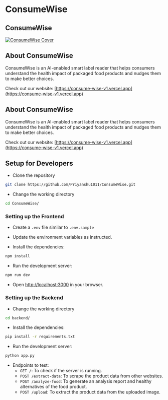 # ConsumeWise

## ConsumeWise

[![ConsumeWise Cover](https://link_to_your_image.png)]([https://www.canva.com/design/DAGReYyNun0/kf9UeXTX68jEb10Tsysmgw](https://github.com/Priyanshu1011/ConsumeWise/blob/main/Cover%20Image/ConsumeWise.png?raw=true))

## About ConsumeWise

ConsumeWise is an AI-enabled smart label reader that helps consumers understand the health impact of packaged food products and nudges them to make better choices.

Check out our website: [https://consume-wise-v1.vercel.app](https://consume-wise-v1.vercel.app)


## About ConsumeWise

ConsumeWise is an AI-enabled smart label reader that helps consumers understand the health impact of packaged food products and nudges them to make better choices.

Check out our website: [https://consume-wise-v1.vercel.app](https://consume-wise-v1.vercel.app)

## Setup for Developers

- Clone the repository
```bash
git clone https://github.com/Priyanshu1011/ConsumeWise.git
```

- Change the working directory
```bash
cd ConsumeWise/
```

### Setting up the Frontend
- Create a `.env` file similar to `.env.sample`

- Update the environment variables as instructed.

- Install the dependencies: 
```bash
npm install
```

- Run the development server: 
```bash
npm run dev
```

- Open [http://localhost:3000](http://localhost:3000) in your browser.

### Setting up the Backend
- Change the working directory
```bash
cd backend/
```

- Install the dependencies: 
```bash
pip install -r requirements.txt
```

- Run the development server: 
```bash
python app.py
```

- Endpoints to test:
    - `GET /`: To check if the server is running.
    - `POST /extract-data`: To scrape the product data from other websites.
    - `POST /analyze-food`: To generate an analysis report and healthy alternatives of the food product.
    - `POST /upload`: To extract the product data from the uploaded image.
